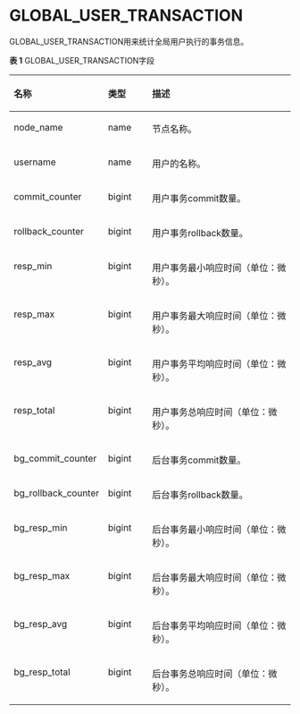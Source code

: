 # GLOBAL\_USER\_TRANSACTION

GLOBAL\_USER\_TRANSACTION用来统计全局用户执行的事务信息。

**表 1**  GLOBAL\_USER\_TRANSACTION字段

<a name="table192653201714"></a>
<table><thead align="left"><tr id="row1243117216171"><th class="cellrowborder" valign="top" width="24.22%" id="mcps1.2.4.1.1"><p id="p11431127176"><a name="p11431127176"></a><a name="p11431127176"></a><strong id="b243115210177"><a name="b243115210177"></a><a name="b243115210177"></a>名称</strong></p>
</th>
<th class="cellrowborder" valign="top" width="16.61%" id="mcps1.2.4.1.2"><p id="p164317231712"><a name="p164317231712"></a><a name="p164317231712"></a><strong id="b10431182201717"><a name="b10431182201717"></a><a name="b10431182201717"></a>类型</strong></p>
</th>
<th class="cellrowborder" valign="top" width="59.17%" id="mcps1.2.4.1.3"><p id="p1243116211174"><a name="p1243116211174"></a><a name="p1243116211174"></a><strong id="b13432112161715"><a name="b13432112161715"></a><a name="b13432112161715"></a>描述</strong></p>
</th>
</tr>
</thead>
<tbody><tr id="row15345192811185"><td class="cellrowborder" valign="top" width="24.22%" headers="mcps1.2.4.1.1 "><p id="p7345152816187"><a name="p7345152816187"></a><a name="p7345152816187"></a>node_name</p>
</td>
<td class="cellrowborder" valign="top" width="16.61%" headers="mcps1.2.4.1.2 "><p id="p1346528181818"><a name="p1346528181818"></a><a name="p1346528181818"></a>name</p>
</td>
<td class="cellrowborder" valign="top" width="59.17%" headers="mcps1.2.4.1.3 "><p id="p13461828191817"><a name="p13461828191817"></a><a name="p13461828191817"></a>节点名称。</p>
</td>
</tr>
<tr id="row443214212176"><td class="cellrowborder" valign="top" width="24.22%" headers="mcps1.2.4.1.1 "><p id="p184329291715"><a name="p184329291715"></a><a name="p184329291715"></a>username</p>
</td>
<td class="cellrowborder" valign="top" width="16.61%" headers="mcps1.2.4.1.2 "><p id="p19432424179"><a name="p19432424179"></a><a name="p19432424179"></a>name</p>
</td>
<td class="cellrowborder" valign="top" width="59.17%" headers="mcps1.2.4.1.3 "><p id="p4432924172"><a name="p4432924172"></a><a name="p4432924172"></a>用户的名称。</p>
</td>
</tr>
<tr id="row134327251711"><td class="cellrowborder" valign="top" width="24.22%" headers="mcps1.2.4.1.1 "><p id="p114321024173"><a name="p114321024173"></a><a name="p114321024173"></a>commit_counter</p>
</td>
<td class="cellrowborder" valign="top" width="16.61%" headers="mcps1.2.4.1.2 "><p id="p1143212215177"><a name="p1143212215177"></a><a name="p1143212215177"></a>bigint</p>
</td>
<td class="cellrowborder" valign="top" width="59.17%" headers="mcps1.2.4.1.3 "><p id="p843232111717"><a name="p843232111717"></a><a name="p843232111717"></a>用户事务commit数量。</p>
</td>
</tr>
<tr id="row243222141720"><td class="cellrowborder" valign="top" width="24.22%" headers="mcps1.2.4.1.1 "><p id="p1943252151713"><a name="p1943252151713"></a><a name="p1943252151713"></a>rollback_counter</p>
</td>
<td class="cellrowborder" valign="top" width="16.61%" headers="mcps1.2.4.1.2 "><p id="p154320251717"><a name="p154320251717"></a><a name="p154320251717"></a>bigint</p>
</td>
<td class="cellrowborder" valign="top" width="59.17%" headers="mcps1.2.4.1.3 "><p id="p13433162181714"><a name="p13433162181714"></a><a name="p13433162181714"></a>用户事务rollback数量。</p>
</td>
</tr>
<tr id="row13433102131713"><td class="cellrowborder" valign="top" width="24.22%" headers="mcps1.2.4.1.1 "><p id="p13433172171715"><a name="p13433172171715"></a><a name="p13433172171715"></a>resp_min</p>
</td>
<td class="cellrowborder" valign="top" width="16.61%" headers="mcps1.2.4.1.2 "><p id="p134337213177"><a name="p134337213177"></a><a name="p134337213177"></a>bigint</p>
</td>
<td class="cellrowborder" valign="top" width="59.17%" headers="mcps1.2.4.1.3 "><p id="p44339231716"><a name="p44339231716"></a><a name="p44339231716"></a>用户事务最小响应时间（单位：微秒）。</p>
</td>
</tr>
<tr id="row24330219179"><td class="cellrowborder" valign="top" width="24.22%" headers="mcps1.2.4.1.1 "><p id="p184339211714"><a name="p184339211714"></a><a name="p184339211714"></a>resp_max</p>
</td>
<td class="cellrowborder" valign="top" width="16.61%" headers="mcps1.2.4.1.2 "><p id="p4433926170"><a name="p4433926170"></a><a name="p4433926170"></a>bigint</p>
</td>
<td class="cellrowborder" valign="top" width="59.17%" headers="mcps1.2.4.1.3 "><p id="p104331228177"><a name="p104331228177"></a><a name="p104331228177"></a>用户事务最大响应时间（单位：微秒）。</p>
</td>
</tr>
<tr id="row124331427175"><td class="cellrowborder" valign="top" width="24.22%" headers="mcps1.2.4.1.1 "><p id="p84333210178"><a name="p84333210178"></a><a name="p84333210178"></a>resp_avg</p>
</td>
<td class="cellrowborder" valign="top" width="16.61%" headers="mcps1.2.4.1.2 "><p id="p1243382191712"><a name="p1243382191712"></a><a name="p1243382191712"></a>bigint</p>
</td>
<td class="cellrowborder" valign="top" width="59.17%" headers="mcps1.2.4.1.3 "><p id="p843422201718"><a name="p843422201718"></a><a name="p843422201718"></a>用户事务平均响应时间（单位：微秒）。</p>
</td>
</tr>
<tr id="row14434152141713"><td class="cellrowborder" valign="top" width="24.22%" headers="mcps1.2.4.1.1 "><p id="p143411291719"><a name="p143411291719"></a><a name="p143411291719"></a>resp_total</p>
</td>
<td class="cellrowborder" valign="top" width="16.61%" headers="mcps1.2.4.1.2 "><p id="p1643472181710"><a name="p1643472181710"></a><a name="p1643472181710"></a>bigint</p>
</td>
<td class="cellrowborder" valign="top" width="59.17%" headers="mcps1.2.4.1.3 "><p id="p20434026174"><a name="p20434026174"></a><a name="p20434026174"></a>用户事务总响应时间（单位：微秒）。</p>
</td>
</tr>
<tr id="row1543462121718"><td class="cellrowborder" valign="top" width="24.22%" headers="mcps1.2.4.1.1 "><p id="p16434192151710"><a name="p16434192151710"></a><a name="p16434192151710"></a>bg_commit_counter</p>
</td>
<td class="cellrowborder" valign="top" width="16.61%" headers="mcps1.2.4.1.2 "><p id="p1143418216173"><a name="p1143418216173"></a><a name="p1143418216173"></a>bigint</p>
</td>
<td class="cellrowborder" valign="top" width="59.17%" headers="mcps1.2.4.1.3 "><p id="p243419211715"><a name="p243419211715"></a><a name="p243419211715"></a>后台事务commit数量。</p>
</td>
</tr>
<tr id="row1943411211710"><td class="cellrowborder" valign="top" width="24.22%" headers="mcps1.2.4.1.1 "><p id="p164349212179"><a name="p164349212179"></a><a name="p164349212179"></a>bg_rollback_counter</p>
</td>
<td class="cellrowborder" valign="top" width="16.61%" headers="mcps1.2.4.1.2 "><p id="p943442111717"><a name="p943442111717"></a><a name="p943442111717"></a>bigint</p>
</td>
<td class="cellrowborder" valign="top" width="59.17%" headers="mcps1.2.4.1.3 "><p id="p154351122172"><a name="p154351122172"></a><a name="p154351122172"></a>后台事务rollback数量。</p>
</td>
</tr>
<tr id="row1843510212177"><td class="cellrowborder" valign="top" width="24.22%" headers="mcps1.2.4.1.1 "><p id="p14351026175"><a name="p14351026175"></a><a name="p14351026175"></a>bg_resp_min</p>
</td>
<td class="cellrowborder" valign="top" width="16.61%" headers="mcps1.2.4.1.2 "><p id="p943592121715"><a name="p943592121715"></a><a name="p943592121715"></a>bigint</p>
</td>
<td class="cellrowborder" valign="top" width="59.17%" headers="mcps1.2.4.1.3 "><p id="p843510218176"><a name="p843510218176"></a><a name="p843510218176"></a>后台事务最小响应时间（单位：微秒）。</p>
</td>
</tr>
<tr id="row164353251720"><td class="cellrowborder" valign="top" width="24.22%" headers="mcps1.2.4.1.1 "><p id="p15435162151714"><a name="p15435162151714"></a><a name="p15435162151714"></a>bg_resp_max</p>
</td>
<td class="cellrowborder" valign="top" width="16.61%" headers="mcps1.2.4.1.2 "><p id="p164351125170"><a name="p164351125170"></a><a name="p164351125170"></a>bigint</p>
</td>
<td class="cellrowborder" valign="top" width="59.17%" headers="mcps1.2.4.1.3 "><p id="p13435182161714"><a name="p13435182161714"></a><a name="p13435182161714"></a>后台事务最大响应时间（单位：微秒）。</p>
</td>
</tr>
<tr id="row1843612161719"><td class="cellrowborder" valign="top" width="24.22%" headers="mcps1.2.4.1.1 "><p id="p343615217175"><a name="p343615217175"></a><a name="p343615217175"></a>bg_resp_avg</p>
</td>
<td class="cellrowborder" valign="top" width="16.61%" headers="mcps1.2.4.1.2 "><p id="p114369231718"><a name="p114369231718"></a><a name="p114369231718"></a>bigint</p>
</td>
<td class="cellrowborder" valign="top" width="59.17%" headers="mcps1.2.4.1.3 "><p id="p174369241717"><a name="p174369241717"></a><a name="p174369241717"></a>后台事务平均响应时间（单位：微秒）。</p>
</td>
</tr>
<tr id="row94366261715"><td class="cellrowborder" valign="top" width="24.22%" headers="mcps1.2.4.1.1 "><p id="p543713241715"><a name="p543713241715"></a><a name="p543713241715"></a>bg_resp_total</p>
</td>
<td class="cellrowborder" valign="top" width="16.61%" headers="mcps1.2.4.1.2 "><p id="p243720219177"><a name="p243720219177"></a><a name="p243720219177"></a>bigint</p>
</td>
<td class="cellrowborder" valign="top" width="59.17%" headers="mcps1.2.4.1.3 "><p id="p0437172141718"><a name="p0437172141718"></a><a name="p0437172141718"></a>后台事务总响应时间（单位：微秒）。</p>
</td>
</tr>
</tbody>
</table>
